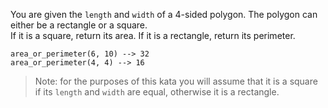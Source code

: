 You are given the `length` and `width` of a 4-sided polygon. The polygon can either be a rectangle or a square. </br>
If it is a square, return its area. If it is a rectangle, return its perimeter.

```
area_or_perimeter(6, 10) --> 32
area_or_perimeter(4, 4) --> 16
```

> Note: for the purposes of this kata you will assume that it is a square if its `length` and `width` are equal, otherwise it is a rectangle.
